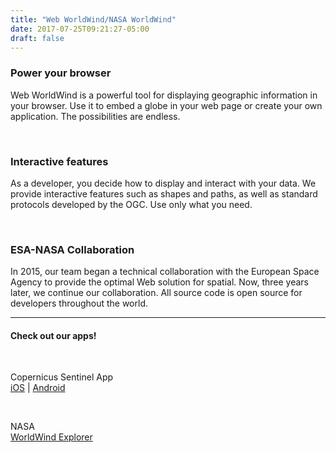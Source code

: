 ```yaml
---
title: "Web WorldWind/NASA WorldWind"
date: 2017-07-25T09:21:27-05:00
draft: false
---
```


### Power your browser

Web WorldWind is a powerful tool for displaying geographic information in your browser. Use it to embed a globe in your web page or create your own application. The possibilities are endless.

<br>

### Interactive features

As a developer, you decide how to display and interact with your data. We provide interactive features such as shapes and paths, as well as standard protocols developed by the OGC. Use only what you need.

<br>

### ESA-NASA Collaboration

In 2015, our team began a technical collaboration with the European Space Agency to provide the optimal Web solution for spatial. Now, three years later, we continue our collaboration. All source code is open source for developers throughout the world.

<hr>

<div class="text-center">
<h4>Check out our apps!</h4>

<br/>

<p>Copernicus Sentinel App<br/><a href="https://itunes.apple.com/us/app/copernicus-sentinel/id1036738151?mt=8">iOS</a> | <a href="https://play.google.com/store/apps/details?id=esa.sentinel&hl=en">Android</a></p>

<br/>

<p>NASA<br/><a href="http://explorer.worldwind.earth/">WorldWind Explorer</p>

<br/>
</div>

</br>




